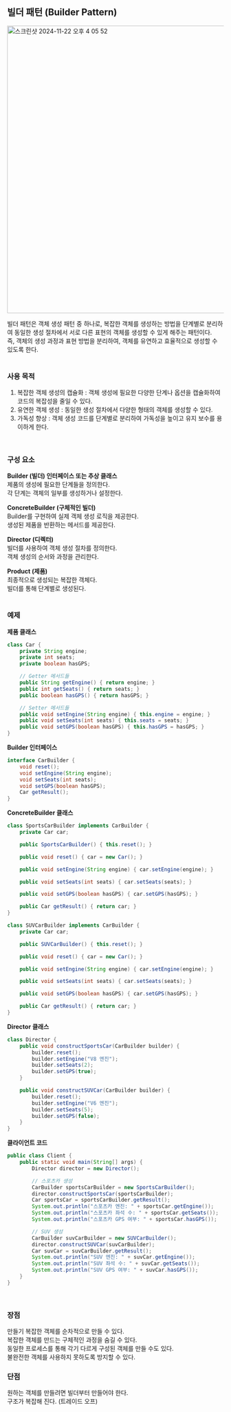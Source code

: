 ## 빌더 패턴 (Builder Pattern)
<img width="669" alt="스크린샷 2024-11-22 오후 4 05 52" src="https://github.com/user-attachments/assets/a73b33f7-61c4-4efc-bd0f-9de99d1ab0ba">

빌더 패턴은 객체 생성 패턴 중 하나로, 복잡한 객체를 생성하는 방법을 단계별로 분리하여 동일한 생성 절차에서 서로 다른 표현의 객체를 생성할 수 있게 해주는 패턴이다.  
즉, 객체의 생성 과정과 표현 방법을 분리하여, 객체를 유연하고 효율적으로 생성할 수 있도록 한다.  
<br>

### 사용 목적
1. 복잡한 객체 생성의 캡슐화 : 객체 생성에 필요한 다양한 단계나 옵션을 캡슐화하여 코드의 복잡성을 줄일 수 있다.
2. 유연한 객체 생성 : 동일한 생성 절차에서 다양한 형태의 객체를 생성할 수 있다.
3. 가독성 향상 : 객체 생성 코드를 단계별로 분리하여 가독성을 높이고 유지 보수를 용이하게 한다.
<br>

### 구성 요소
**Builder (빌더) 인터페이스 또는 추상 클래스**  
제품의 생성에 필요한 단계들을 정의한다.  
각 단계는 객체의 일부를 생성하거나 설정한다.  

**ConcreteBuilder (구체적인 빌더)**  
Builder를 구현하여 실제 객체 생성 로직을 제공한다.  
생성된 제품을 반환하는 메서드를 제공한다.  
  
**Director (디렉터)**  
빌더를 사용하여 객체 생성 절차를 정의한다.  
객체 생성의 순서와 과정을 관리한다.  

**Product (제품)**  
최종적으로 생성되는 복잡한 객체다.  
빌더를 통해 단계별로 생성된다.  
<br>

### 예제
**제품 클래스**  
```java
class Car {
    private String engine;
    private int seats;
    private boolean hasGPS;

    // Getter 메서드들
    public String getEngine() { return engine; }
    public int getSeats() { return seats; }
    public boolean hasGPS() { return hasGPS; }

    // Setter 메서드들
    public void setEngine(String engine) { this.engine = engine; }
    public void setSeats(int seats) { this.seats = seats; }
    public void setGPS(boolean hasGPS) { this.hasGPS = hasGPS; }
}
```

**Builder 인터페이스**  
```java
interface CarBuilder {
    void reset();
    void setEngine(String engine);
    void setSeats(int seats);
    void setGPS(boolean hasGPS);
    Car getResult();
}
```

**ConcreteBuilder 클래스**  
```java
class SportsCarBuilder implements CarBuilder {
    private Car car;

    public SportsCarBuilder() { this.reset(); }

    public void reset() { car = new Car(); }

    public void setEngine(String engine) { car.setEngine(engine); }

    public void setSeats(int seats) { car.setSeats(seats); }

    public void setGPS(boolean hasGPS) { car.setGPS(hasGPS); }

    public Car getResult() { return car; }
}

class SUVCarBuilder implements CarBuilder {
    private Car car;

    public SUVCarBuilder() { this.reset(); }

    public void reset() { car = new Car(); }

    public void setEngine(String engine) { car.setEngine(engine); }

    public void setSeats(int seats) { car.setSeats(seats); }

    public void setGPS(boolean hasGPS) { car.setGPS(hasGPS); }

    public Car getResult() { return car; }
}
```

**Director 클래스**  
```java
class Director {
    public void constructSportsCar(CarBuilder builder) {
        builder.reset();
        builder.setEngine("V8 엔진");
        builder.setSeats(2);
        builder.setGPS(true);
    }

    public void constructSUVCar(CarBuilder builder) {
        builder.reset();
        builder.setEngine("V6 엔진");
        builder.setSeats(5);
        builder.setGPS(false);
    }
}
```

**클라이언트 코드**  
```java
public class Client {
    public static void main(String[] args) {
        Director director = new Director();

        // 스포츠카 생성
        CarBuilder sportsCarBuilder = new SportsCarBuilder();
        director.constructSportsCar(sportsCarBuilder);
        Car sportsCar = sportsCarBuilder.getResult();
        System.out.println("스포츠카 엔진: " + sportsCar.getEngine());
        System.out.println("스포츠카 좌석 수: " + sportsCar.getSeats());
        System.out.println("스포츠카 GPS 여부: " + sportsCar.hasGPS());

        // SUV 생성
        CarBuilder suvCarBuilder = new SUVCarBuilder();
        director.constructSUVCar(suvCarBuilder);
        Car suvCar = suvCarBuilder.getResult();
        System.out.println("SUV 엔진: " + suvCar.getEngine());
        System.out.println("SUV 좌석 수: " + suvCar.getSeats());
        System.out.println("SUV GPS 여부: " + suvCar.hasGPS());
    }
}
```
<br>

### 장점
만들기 복잡한 객체를 순차적으로 만들 수 있다.  
복잡한 객체를 만드는 구체적인 과정을 숨길 수 있다.  
동일한 프로세스를 통해 각기 다르게 구성된 객체를 만들 수도 있다.  
불완전한 객체를 사용하지 못하도록 방지할 수 있다.  

### 단점
원하는 객체를 만들려면 빌더부터 만들어야 한다.  
구조가 복잡해 진다. (트레이드 오프)  















